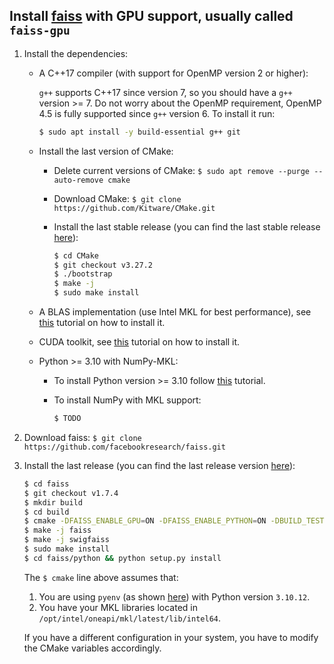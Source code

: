 Install [faiss](https://github.com/facebookresearch/faiss) with GPU support, usually called `faiss-gpu`
-------------------------------------------------------------------------------------------------------

1. Install the dependencies:
          
   * A C++17 compiler (with support for OpenMP version 2 or higher):
     
      `g++` supports C++17 since version 7, so you should have a `g++` version >= 7. Do not worry about the OpenMP requirement, OpenMP 4.5 is fully supported since `g++` version 6. To install it run:

      ```bash
      $ sudo apt install -y build-essential g++ git
      ```

   * Install the last version of CMake:
       * Delete current versions of CMake: `$ sudo apt remove --purge --auto-remove cmake`
       * Download CMake: `$ git clone https://github.com/Kitware/CMake.git`
       * Install the last stable release (you can find the last stable release [here](https://github.com/Kitware/CMake/releases)):
      
          ```bash
          $ cd CMake
          $ git checkout v3.27.2
          $ ./bootstrap
          $ make -j
          $ sudo make install
          ```
        
   * A BLAS implementation (use Intel MKL for best performance), see [this](https://github.com/luiscarlosgph/how-to/tree/main/intel-mkl) tutorial on how to install it.
   
   * CUDA toolkit, see [this](https://github.com/luiscarlosgph/how-to/tree/main/cuda-toolkit) tutorial on how to install it.
   
   * Python >= 3.10 with NumPy-MKL:
      * To install Python version >= 3.10 follow [this](https://github.com/luiscarlosgph/how-to/tree/main/pyenv) tutorial.
      * To install NumPy with MKL support: 

         ```bash
         $ TODO
         ```

   
1. Download faiss: `$ git clone https://github.com/facebookresearch/faiss.git`


2. Install the last release (you can find the last release version [here](https://github.com/facebookresearch/faiss/releases)):

   ```bash
   $ cd faiss
   $ git checkout v1.7.4
   $ mkdir build
   $ cd build
   $ cmake -DFAISS_ENABLE_GPU=ON -DFAISS_ENABLE_PYTHON=ON -DBUILD_TESTING=ON -DBUILD_SHARED_LIBS=ON -DFAISS_ENABLE_C_API=ON -DCMAKE_BUILD_TYPE=Release -DFAISS_OPT_LEVEL=avx2 -DBLA_VENDOR=Intel10_64_dyn -DBLA_VENDOR=Intel10_64_dyn -DMKL_LIBRARIES="-L/opt/intel/oneapi/mkl/latest/lib/intel64 -lmkl_core -lmkl_sequential" -DCUDAToolkit_ROOT=/usr/local/cuda -DPython_EXECUTABLE=$HOME/.pyenv/shims/python -DPython_INCLUDE_DIRS=$HOME/.pyenv/versions/3.10.12/include -DPython_LIBRARIES=$HOME/.pyenv/versions/3.10.12/lib ..
   $ make -j faiss
   $ make -j swigfaiss
   $ sudo make install
   $ cd faiss/python && python setup.py install
   ```

   The `$ cmake` line above assumes that:
      1. You are using `pyenv` (as shown [here](https://github.com/luiscarlosgph/how-to/tree/main/pyenv)) with Python version `3.10.12`.
      2. You have your MKL libraries located in `/opt/intel/oneapi/mkl/latest/lib/intel64`.

   If you have a different configuration in your system, you have to modify the CMake variables accordingly.

<!--
4. Run the test suite to check that it works:

   ```bash
   $ make test
   $ cd faiss/python && python setup.py build
   $ PYTHONPATH="$(ls -d ./faiss/python/build/lib*/)" pytest tests/test_*.py
   ```
-->
